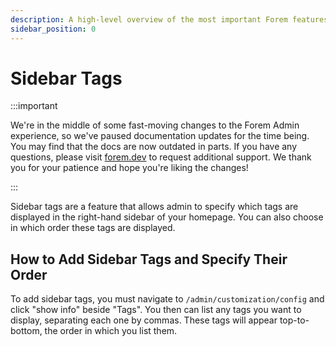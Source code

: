 ```yaml
---
description: A high-level overview of the most important Forem features.
sidebar_position: 0
---
```


# Sidebar Tags

:::important

We're in the middle of some fast-moving changes to the Forem Admin experience, so we've paused documentation updates for the time being. You may find that the docs are now outdated in parts. If you have any questions, please visit [forem.dev](https://forem.dev) to request additional support. We thank you for your patience and hope you're liking the changes!

:::

Sidebar tags are a feature that allows admin to specify which tags are displayed in the right-hand sidebar of your homepage. You can also choose in which order these tags are displayed.

## How to Add Sidebar Tags and Specify Their Order

To add sidebar tags, you must navigate to `/admin/customization/config` and click "show info" beside "Tags". You then can list any tags you want to display, separating each one by commas. These tags will appear top-to-bottom, the order in which you list them.
